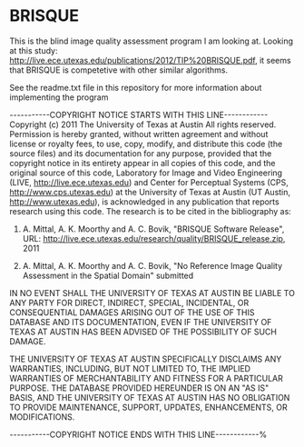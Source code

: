 # BRISQUE
This is the blind image quality assessment program I am looking at. Looking at this study: http://live.ece.utexas.edu/publications/2012/TIP%20BRISQUE.pdf, it seems that BRISQUE is competetive with other similar algorithms. 

See the readme.txt file in this repository for more information about implementing the program

-----------COPYRIGHT NOTICE STARTS WITH THIS LINE------------
Copyright (c) 2011 The University of Texas at Austin
All rights reserved.
Permission is hereby granted, without written agreement and without license or royalty fees, to use, copy, 
modify, and distribute this code (the source files) and its documentation for
any purpose, provided that the copyright notice in its entirety appear in all copies of this code, and the 
original source of this code, Laboratory for Image and Video Engineering (LIVE, http://live.ece.utexas.edu)
and Center for Perceptual Systems (CPS, http://www.cps.utexas.edu) at the University of Texas at Austin (UT Austin, 
http://www.utexas.edu), is acknowledged in any publication that reports research using this code. The research
is to be cited in the bibliography as:

1) A. Mittal, A. K. Moorthy and A. C. Bovik, "BRISQUE Software Release", 
URL: http://live.ece.utexas.edu/research/quality/BRISQUE_release.zip, 2011

2) A. Mittal, A. K. Moorthy and A. C. Bovik, "No Reference Image Quality Assessment in the Spatial Domain"
submitted

IN NO EVENT SHALL THE UNIVERSITY OF TEXAS AT AUSTIN BE LIABLE TO ANY PARTY FOR DIRECT, INDIRECT, SPECIAL, INCIDENTAL, 
OR CONSEQUENTIAL DAMAGES ARISING OUT OF THE USE OF THIS DATABASE AND ITS DOCUMENTATION, EVEN IF THE UNIVERSITY OF TEXAS
AT AUSTIN HAS BEEN ADVISED OF THE POSSIBILITY OF SUCH DAMAGE.

THE UNIVERSITY OF TEXAS AT AUSTIN SPECIFICALLY DISCLAIMS ANY WARRANTIES, INCLUDING, BUT NOT LIMITED TO, THE IMPLIED 
WARRANTIES OF MERCHANTABILITY AND FITNESS FOR A PARTICULAR PURPOSE. THE DATABASE PROVIDED HEREUNDER IS ON AN "AS IS" BASIS,
AND THE UNIVERSITY OF TEXAS AT AUSTIN HAS NO OBLIGATION TO PROVIDE MAINTENANCE, SUPPORT, UPDATES, ENHANCEMENTS, OR MODIFICATIONS.

-----------COPYRIGHT NOTICE ENDS WITH THIS LINE------------%
